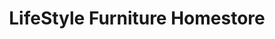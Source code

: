 ---
title: "LifeStyle Furniture Homestore"
url: /fresno/lifestyle-furniture-homestore/
shop: furniture
---